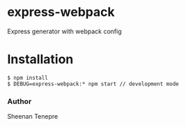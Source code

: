 # express-webpack
Express generator with webpack config

# Installation
```
$ npm install
$ DEBUG=express-webpack:* npm start // development mode
```

### Author
Sheenan Tenepre
